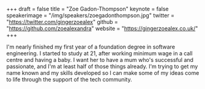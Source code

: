 +++
draft = false
title = "Zoe Gadon-Thompson"
keynote = false
speakerimage = "/img/speakers/zoegadonthompson.jpg"
twitter = "https://twitter.com/gingerzoealex"
github = "https://github.com/zoealexandra"
website = "https://gingerzoealex.co.uk/"
+++

I'm nearly finished my first year of a foundation degree in software engineering. I started to study at 21, after working minimum wage in a call centre and having a baby. I want her to have a mum who's successful and passionate, and I'm at least half of those things already. I'm trying to get my name known and my skills developed so I can make some of my ideas come to life through the support of the tech community.